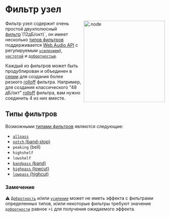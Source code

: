# Фильтр узел

<img align="right" style="margin-left: 8px;" src="https://cdn.discordapp.com/attachments/667464431562653706/1052202046369054720/filter_node.png" alt=".node" width="256"/>

Фильтр узел содержит очень простой двухполюсный [фильтр](https://en.wikipedia.org/wiki/Filter_(signal_processing))`(12дБ/окт)`, он имеет несколько [типов фильтров](https://developer.mozilla.org/en-US/docs/Web/API/BiquadFilterNode/type) поддерживается [Web Audio API](https://developer.mozilla.org/en-US/docs/Web/API/Web_Audio_API) с регулируемым [`усилением`](https://ru.wikipedia.org/wiki/Коэффициент_передачи)), [`частотой`](https://ru.wikipedia.org/wiki/Частота) и [`добротностью`](https://ru.wikipedia.org/wiki/Добротность).

Каждый из фильтров может быть продублирован и объединен в [серии](https://en.wikipedia.org/wiki/Daisy_chain_(electrical_engineering)) для создания более резкого [rolloff](https://en.wikipedia.org/wiki/Roll-off) фильтра. Например, для создания классического "48 дБ/окт" [rolloff](https://en.wikipedia.org/wiki/Roll-off) фильтра, вам нужно соединить 4 из них вместе.

## Типы фильтров

Возможными [типами фильтров](https://developer.mozilla.org/en-US/docs/Web/API/BiquadFilterNode/type) являются следующие:

- [`allpass`](https://ru.wikipedia.org/wiki/Фазовый_фильтр)
- [`notch` (band-stop)](https://ru.wikipedia.org/wiki/Полосно-заграждающий_фильтр)
- `peaking` (bell)
- `highshelf`
- `lowshelf`
- [`bandpass` (band)](https://ru.wikipedia.org/wiki/Полосовой_фильтр)
- [`highpass` (lowcut)](https://ru.wikipedia.org/wiki/Фильтр_верхних_частот)
- [`lowpass` (highcut)](https://ru.wikipedia.org/wiki/Фильтр_нижних_частот)

### Замечение

⚠️ [`Добротность`](https://ru.wikipedia.org/wiki/Добротность) и/или [`усиление`](https://ru.wikipedia.org/wiki/Коэффициент_передачи) может не иметь эффекта с фильтрами определенных типов, и/или некоторые фильтры требуют значение [`добротности`](https://ru.wikipedia.org/wiki/Добротность) равное `+1` для получения ожидаемого эффекта.
